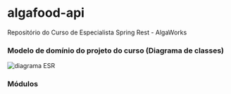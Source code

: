 # algafood-api
Repositório do Curso de Especialista Spring Rest - AlgaWorks

### Modelo de domínio do projeto do curso (Diagrama de classes)

![diagrama ESR](https://github.com/AlynneRaquel/algafood-api/assets/12104165/57f6e7bd-e3e7-45a8-8736-a14e6a593d1f)

### Módulos
